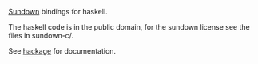 [Sundown](https://github.com/vmg/sundown) bindings for haskell.

The haskell code is in the public domain, for the sundown license see
the files in sundown-c/.

See [hackage](http://hackage.haskell.org/package/sundown) for
documentation.
